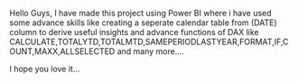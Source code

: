 Hello Guys, I have made this project using Power BI where i have used some advance skills like 
creating a seperate calendar table from (DATE) column  to derive useful insights and
advance functions of DAX like CALCULATE,TOTALYTD,TOTALMTD,SAMEPERIODLASTYEAR,FORMAT,IF,COUNT,MAXX,ALLSELECTED and many more....

I hope you love it...
